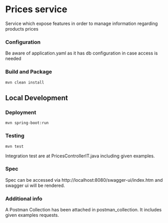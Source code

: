 # Prices service

Service which expose features in order to manage information regarding products prices

### Configuration
Be aware of application.yaml as it has db configuration in case access is needed

### Build and Package
```
mvn clean install
```

## Local Development

### Deployment
```
mvn spring-boot:run
```

### Testing
```
mvn test
```

Integration test are at PricesControllerIT.java including given examples.

### Spec

Spec can be accessed via http://localhost:8080/swagger-ui/index.htm and swagger ui will be rendered.

### Additional info

A Postman Collection has been attached in postman_collection. It includes given examples requests.
